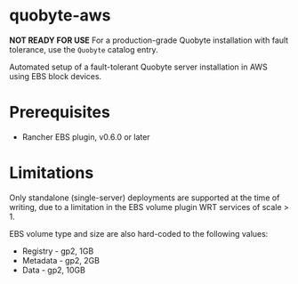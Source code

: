quobyte-aws
===========

**NOT READY FOR USE** For a production-grade Quobyte installation with fault tolerance, use the `Quobyte` catalog entry.

Automated setup of a fault-tolerant Quobyte server installation in AWS using EBS block devices.

# Prerequisites

* Rancher EBS plugin, v0.6.0 or later

# Limitations

Only standalone (single-server) deployments are supported at the time of writing, due to a limitation in the EBS volume plugin WRT services of scale > 1.

EBS volume type and size are also hard-coded to the following values:
* Registry - gp2, 1GB
* Metadata - gp2, 2GB
* Data - gp2, 10GB

